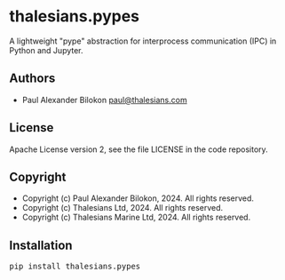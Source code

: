 # thalesians.pypes

A lightweight "pype" abstraction for interprocess communication (IPC) in Python and Jupyter.

## Authors

- Paul Alexander Bilokon <paul@thalesians.com>

## License

Apache License version 2, see the file LICENSE in the code repository.

## Copyright

- Copyright (c) Paul Alexander Bilokon, 2024. All rights reserved.
- Copyright (c) Thalesians Ltd, 2024. All rights reserved.
- Copyright (c) Thalesians Marine Ltd, 2024. All rights reserved.

## Installation

<pre>
pip install thalesians.pypes
</pre>
